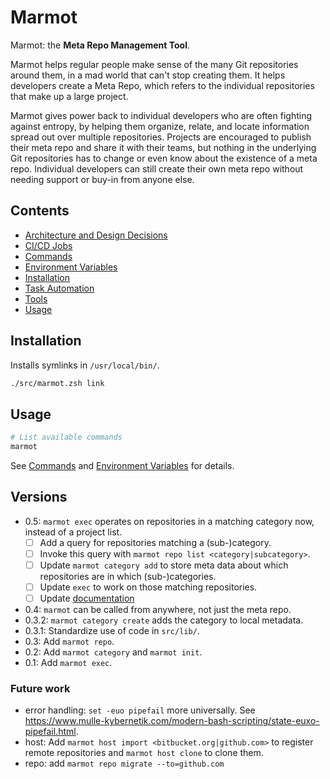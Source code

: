 # Marmot

Marmot: the **Meta Repo Management Tool**.

Marmot helps regular people make sense of the many Git repositories around them, in a mad world that
can't stop creating them.  It helps developers create a Meta Repo, which refers to the individual
repositories that make up a large project.

Marmot gives power back to individual developers who are often fighting against entropy, by helping
them organize, relate, and locate information spread out over multiple repositories.  Projects are
encouraged to publish their meta repo and share it with their teams, but nothing in the underlying
Git repositories has to change or even know about the existence of a meta repo.  Individual
developers can still create their own meta repo without needing support or buy-in from anyone else.

## Contents

- [Architecture and Design Decisions](./doc/decisions.md)
- [CI/CD Jobs](./doc/cicd-jobs.md)
- [Commands](./doc/commands.md)
- [Environment Variables](./doc/environment-variables.md)
- [Installation](#installation)
- [Task Automation](./doc/task-automation.md)
- [Tools](./doc/tools.md)
- [Usage](#usage)

## Installation

Installs symlinks in `/usr/local/bin/`.

```sh
./src/marmot.zsh link
```

## Usage

```sh
# List available commands
marmot
```

See [Commands](./doc/commands.md) and [Environment Variables](./doc/environment-variables.md) for
details.

## Versions

- 0.5: `marmot exec` operates on repositories in a matching category now, instead of a project list.
  - [ ] Add a query for repositories matching a (sub-)category.
  - [ ] Invoke this query with `marmot repo list <category|subcategory>`.
  - [ ] Update `marmot category add` to store meta data about which repositories are in which
        (sub-)categories.
  - [ ] Update `exec` to work on those matching repositories.
  - [ ] Update [documentation](./doc/commands.md)
- 0.4: `marmot` can be called from anywhere, not just the meta repo.
- 0.3.2: `marmot category create` adds the category to local metadata.
- 0.3.1: Standardize use of code in `src/lib/`.
- 0.3: Add `marmot repo`.
- 0.2: Add `marmot category` and `marmot init`.
- 0.1: Add `marmot exec`.

### Future work

- error handling: `set -euo pipefail` more universally. See
  <https://www.mulle-kybernetik.com/modern-bash-scripting/state-euxo-pipefail.html>.
- host: Add `marmot host import <bitbucket.org|github.com>` to register remote
  repositories and `marmot host clone` to clone them.
- repo: add `marmot repo migrate --to=github.com`
